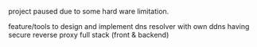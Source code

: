 project paused due to some hard ware limitation. 
























feature/tools to design and implement
dns resolver with own ddns
having secure reverse proxy
full stack (front & backend)
